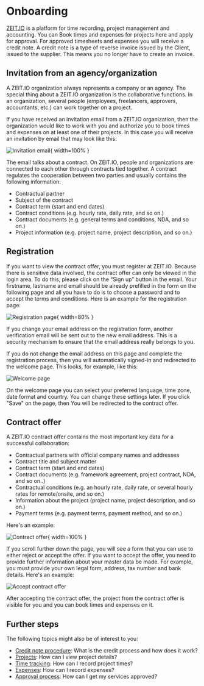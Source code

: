 # Onboarding 

[ZEIT.IO](https://zeit.io) is a platform for time recording, project management and accounting. You can
Book times and expenses for projects here and apply for approval. For approved timesheets and
expenses you will receive a credit note. A credit note is a type of reverse invoice issued by the
Client, issued to the supplier. This means you no longer have to create an invoice.

## Invitation from an agency/organization

A ZEIT.IO organization always represents a company or an agency. The special thing about a
ZEIT.IO organization is the collaborative functions. In an organization, several people (employees,
freelancers, approvers, accountants, etc.) can work together on a project.

If you have received an invitation email from a ZEIT.IO organization, then the organization would like to
work with you and authorize you to book times and expenses on at least one of their projects.
In this case you will receive an invitation by email that may look like this:

![Invitation email](../img/context-freelance/invite-email-en.png){ width=100% }

The email talks about a contract. On ZEIT.IO, people and organizations are connected to each other through contracts
tied together. A contract regulates the cooperation between two parties and usually contains the following information:

- Contractual partner
- Subject of the contract
- Contract term (start and end dates)
- Contract conditions (e.g. hourly rate, daily rate, and so on.)
- Contract documents (e.g. general terms and conditions, NDA, and so on.)
- Project information (e.g. project name, project description, and so on.)

## Registration

If you want to view the contract offer, you must register at ZEIT.IO. Because there is sensitive data involved, 
the contract offer can only be viewed in the login area. To do this, please click on the
“Sign up” button in the email. Your firstname, lastname and email should be already prefilled in the form on the 
following page and all you have to do is to choose a password and to accept the terms and conditions. 
Here is an example for the registration page:

![Registration page](../img/signup-en.png){ width=80% }

If you change your email address on the registration form, another verification email will be sent out to the
new email address. This is a security mechanism to ensure that the email address really belongs to you.

If you do not change the email address on this page and complete the registration process, then you will
automatically signed-in and redirected to the welcome page. This looks, for example, like this:

![Welcome page](../img/welcome-en.png)

On the welcome page you can select your preferred language, time zone, date format and country.
You can change these settings later. If you click "Save" on the page, then
You will be redirected to the contract offer.

## Contract offer

A ZEIT.IO contract offer contains the most important key data for a successful collaboration:

- Contractual partners with official company names and addresses
- Contract title and subject matter
- Contract term (start and end dates)
- Contract documents (e.g. framework agreement, project contract, NDA, and so on..)
- Contractual conditions (e.g. an hourly rate, daily rate, or several hourly rates for remote/onsite, and so on.)
- Information about the project (project name, project description, and so on.)
- Payment terms (e.g. payment terms, payment method, and so on.)

Here's an example:

![Contract offer](../img/context-freelance/contract-offering-en.png){ width=100% }

If you scroll further down the page, you will see a form that you can use to either
reject or accept the offer. If you want to accept the offer, you need to provide further information about your 
master data be made. For example, you must provide your own legal form, address, tax number and bank details.
Here's an example:

![Accept contract offer](../img/context-freelance/contract-offering-form-en.png)

After accepting the contract offer, the project from the contract offer is visible for you and you
can book times and expenses on it.

## Further steps

The following topics might also be of interest to you:

- [Credit note procedure](/freiberufler/gutschriftverfahren.en): What is the credit process and how does it work?
- [Projects](/freiberufler/projekte.en): How can I view project details?
- [Time tracking](/freiberufler/zeiterfassung.en): How can I record project times?
- [Expenses](/freiberufler/ausgaben.en): How can I record expenses?
- [Approval process](/freiberufler/genehmigungsverfahren.en): How can I get my services approved?
